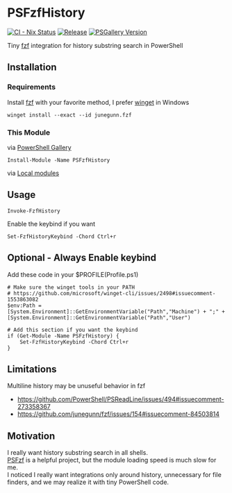 # PSFzfHistory

[![CI - Nix Status](https://github.com/kachick/PSFzfHistory/actions/workflows/ci-nix.yml/badge.svg?branch=main)](https://github.com/kachick/PSFzfHistory/actions/workflows/ci-nix.yml?query=branch%3Amain+)
[![Release](https://github.com/kachick/PSFzfHistory/actions/workflows/release.yml/badge.svg?branch=main)](https://github.com/kachick/PSFzfHistory/actions/workflows/release.yml?query=branch%3Amain+)
[![PSGallery Version](https://img.shields.io/powershellgallery/v/PSFzfHistory.svg?style=flat&logo=powershell&label=PSGallery%20Version)](https://www.powershellgallery.com/packages/PSFzfHistory)

Tiny [fzf](https://github.com/junegunn/fzf) integration for history substring search in PowerShell

## Installation

### Requirements

Install [fzf](https://github.com/junegunn/fzf) with your favorite method, I prefer [winget](https://github.com/microsoft/winget-pkgs/tree/master/manifests/j/junegunn/fzf) in Windows

```pwsh
winget install --exact --id junegunn.fzf
```

### This Module

via [PowerShell Gallery](https://www.powershellgallery.com/packages/PSFzfHistory)

```pwsh
Install-Module -Name PSFzfHistory
```

via [Local modules](docs/install-from-github.md)

## Usage

```pwsh
Invoke-FzfHistory
```

Enable the keybind if you want

```pwsh
Set-FzfHistoryKeybind -Chord Ctrl+r
```

## Optional - Always Enable keybind

Add these code in your $PROFILE(Profile.ps1)

```pwsh
# Make sure the winget tools in your PATH
# https://github.com/microsoft/winget-cli/issues/2498#issuecomment-1553863082
$env:Path = [System.Environment]::GetEnvironmentVariable("Path","Machine") + ";" + [System.Environment]::GetEnvironmentVariable("Path","User")

# Add this section if you want the keybind
if (Get-Module -Name PSFzfHistory) {
    Set-FzfHistoryKeybind -Chord Ctrl+r
}
```

## Limitations

Multiline history may be unuseful behavior in fzf

- https://github.com/PowerShell/PSReadLine/issues/494#issuecomment-273358367
- https://github.com/junegunn/fzf/issues/154#issuecomment-84503814

## Motivation

I really want history substring search in all shells.\
[PSFzf](https://github.com/kelleyma49/PSFzf) is a helpful project, but the module loading speed is much slow for me.\
I noticed I really want integrations only around history, unnecessary for file finders, and we may realize it with tiny PowerShell code.
